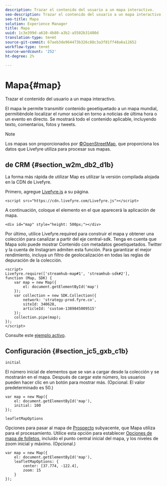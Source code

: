 ```yaml
---
description: Trazar el contenido del usuario a un mapa interactivo.
seo-description: Trazar el contenido del usuario a un mapa interactivo.
seo-title: Mapa
solution: Experience Manager
title: Mapa
uuid: 1c3e399d-a610-4b80-a3b2-a5502b31480d
translation-type: tm+mt
source-git-commit: 67aeb3de964473b326c88c3a3f81ff48a6a12652
workflow-type: tm+mt
source-wordcount: '252'
ht-degree: 2%

---
```



# Mapa{#map}

Trazar el contenido del usuario a un mapa interactivo.

El mapa le permite transmitir contenido geoetiquetado a un mapa mundial, permitiéndole localizar el rumor social en torno a noticias de última hora o un evento en directo. Se mostrará todo el contenido aplicable, incluyendo texto, comentarios, fotos y tweets.

>[!NOTE]
>
>Los mapas son proporcionados por [ ©OpenStreetMap](https://www.openstreetmap.org/copyright), que proporciona los datos que Livefyre utiliza para procesar sus mapas.

## de CRM {#section_w2m_db2_d1b}

La forma más rápida de utilizar Map es utilizar la versión compilada alojada en la CDN de Livefyre.

Primero, agregue [Livefyre.js](https://github.com/Livefyre/Livefyre.js) a su página.

```
<script src="https://cdn.livefyre.com/Livefyre.js"></script> 
```

A continuación, coloque el elemento en el que aparecerá la aplicación de mapa.

```
<div id="map" style="height: 500px;"></div>
```

Por último, utilice Livefyre.required para construir el mapa y obtener una colección para canalizar a partir del eje central-sdk. Tenga en cuenta que Mapa solo puede mostrar Contenido con metadatos geoetiquetados. Twitter y la cuenta de Instagram admiten esta función. Para garantizar el mejor rendimiento, incluya un filtro de geolocalización en todas las reglas de depuración de la colección.

```
<script> 
Livefyre.require(['streamhub-map#1', 'streamhub-sdk#2'], 
function (Map, SDK) { 
    var map = new Map({ 
        el: document.getElementById('map') 
    }); 
    var collection = new SDK.Collection({ 
        network: 'strategy-prod.fyre.co', 
        siteId: 340628, 
        articleId: 'custom-1389845009515' 
    }); 
    collection.pipe(map); 
}); 
</script>
```

Consulte este [ejemplo activo](https://codepen.io/cheung31/pen/wkmbF).

## Configuración {#section_jc5_gxb_c1b}

`initial`

El número inicial de elementos que se van a cargar desde la colección y se mostrarán en el mapa. Después de cargar este número, los usuarios pueden hacer clic en un botón para mostrar más. (Opcional. El valor predeterminado es 50.)

```
var map = new Map({ 
    el: document.getElementById('map'), 
    initial: 100 
});
```

`leafletMapOptions`

Opciones para pasar al mapa de [Prospecto](https://leafletjs.com/) subyacente, que Mapa utiliza para el procesamiento. Utilice esta opción para establecer [Opciones de mapa de folletos](https://leafletjs.com/reference.html#map-options), incluido el punto central inicial del mapa, y los niveles de zoom inicial y máximo. (Opcional.)

```
var map = new Map({ 
    el: document.getElementById('map'), 
    leafletMapOptions: { 
        center: [37.774, -122.4], 
        zoom: 15 
    } 
});
```

